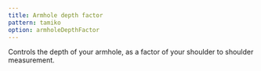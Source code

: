 ```yaml
---
title: Armhole depth factor
pattern: tamiko
option: armholeDepthFactor
---
```


Controls the depth of your armhole, as a factor of your shoulder to shoulder measurement.